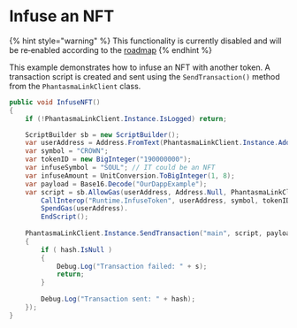 # Infuse an NFT

{% hint style="warning" %}
This functionality is currently disabled and will be re‑enabled according to the [roadmap](https://phantasma.info/blockchain#roadmap)
{% endhint %}

This example demonstrates how to infuse an NFT with another token. A transaction script is created and sent using the `SendTransaction()` method from the `PhantasmaLinkClient` class.

```csharp
public void InfuseNFT()
{
    if (!PhantasmaLinkClient.Instance.IsLogged) return;

    ScriptBuilder sb = new ScriptBuilder();
    var userAddress = Address.FromText(PhantasmaLinkClient.Instance.Address);
    var symbol = "CROWN";
    var tokenID = new BigInteger("190000000");
    var infuseSymbol = "SOUL"; // IT could be an NFT
    var infuseAmount = UnitConversion.ToBigInteger(1, 8);
    var payload = Base16.Decode("OurDappExample");
    var script = sb.AllowGas(userAddress, Address.Null, PhantasmaLinkClient.Instance.GasPrice, PhantasmaLinkClient.Instance.GasLimit ).
        CallInterop("Runtime.InfuseToken", userAddress, symbol, tokenID, infuseSymbol, infuseAmount).
        SpendGas(userAddress).
        EndScript();
    
    PhantasmaLinkClient.Instance.SendTransaction("main", script, payload, (hash, s) =>
    {
        if ( hash.IsNull )
        {
            Debug.Log("Transaction failed: " + s);
            return;
        }
        
        Debug.Log("Transaction sent: " + hash);
    });
}
```
